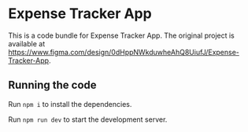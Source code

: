 
  # Expense Tracker App

  This is a code bundle for Expense Tracker App. The original project is available at https://www.figma.com/design/0dHppNWkduwheAhQ8UiufJ/Expense-Tracker-App.

  ## Running the code

  Run `npm i` to install the dependencies.

  Run `npm run dev` to start the development server.
  